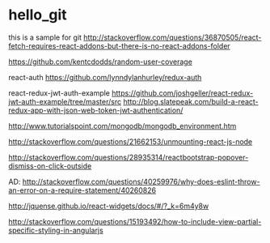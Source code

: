 # hello_git
this is a sample for git
http://stackoverflow.com/questions/36870505/react-fetch-requires-react-addons-but-there-is-no-react-addons-folder


https://github.com/kentcdodds/random-user-coverage


react-auth
https://github.com/lynndylanhurley/redux-auth

react-redux-jwt-auth-example
https://github.com/joshgeller/react-redux-jwt-auth-example/tree/master/src
http://blog.slatepeak.com/build-a-react-redux-app-with-json-web-token-jwt-authentication/

http://www.tutorialspoint.com/mongodb/mongodb_environment.htm

http://stackoverflow.com/questions/21662153/unmounting-react-js-node


http://stackoverflow.com/questions/28935314/reactbootstrap-popover-dismiss-on-click-outside



AD:
http://stackoverflow.com/questions/40259976/why-does-eslint-throw-an-error-on-a-require-statement/40260826


http://jquense.github.io/react-widgets/docs/#/?_k=6m4y8w


http://stackoverflow.com/questions/15193492/how-to-include-view-partial-specific-styling-in-angularjs

